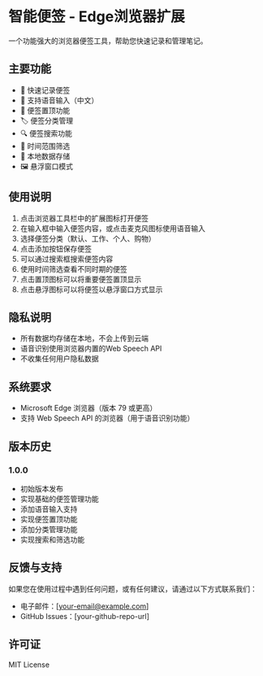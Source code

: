 # 智能便签 - Edge浏览器扩展

一个功能强大的浏览器便签工具，帮助您快速记录和管理笔记。

## 主要功能

- 📝 快速记录便签
- 🎤 支持语音输入（中文）
- 📌 便签置顶功能
- 🏷️ 便签分类管理
- 🔍 便签搜索功能
- 📅 时间范围筛选
- 💾 本地数据存储
- 🖼️ 悬浮窗口模式

## 使用说明

1. 点击浏览器工具栏中的扩展图标打开便签
2. 在输入框中输入便签内容，或点击麦克风图标使用语音输入
3. 选择便签分类（默认、工作、个人、购物）
4. 点击添加按钮保存便签
5. 可以通过搜索框搜索便签内容
6. 使用时间筛选查看不同时期的便签
7. 点击置顶图标可以将重要便签置顶显示
8. 点击悬浮图标可以将便签以悬浮窗口方式显示

## 隐私说明

- 所有数据均存储在本地，不会上传到云端
- 语音识别使用浏览器内置的Web Speech API
- 不收集任何用户隐私数据

## 系统要求

- Microsoft Edge 浏览器（版本 79 或更高）
- 支持 Web Speech API 的浏览器（用于语音识别功能）

## 版本历史

### 1.0.0
- 初始版本发布
- 实现基础的便签管理功能
- 添加语音输入支持
- 实现便签置顶功能
- 添加分类管理功能
- 实现搜索和筛选功能

## 反馈与支持

如果您在使用过程中遇到任何问题，或有任何建议，请通过以下方式联系我们：

- 电子邮件：[your-email@example.com]
- GitHub Issues：[your-github-repo-url]

## 许可证

MIT License
